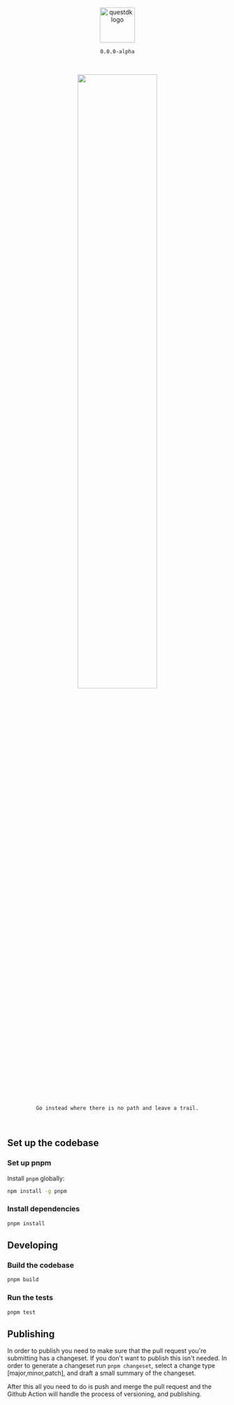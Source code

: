 <br/>

<p align="center">
  <a href="https://rabbithole.gg/#">
      <picture>
        <source media="(prefers-color-scheme: dark)" srcset="https://github.com/rabbitholegg/questdk/assets/2935356/8bca331c-4c88-4084-98ce-35c547cfcc4d">
        <img alt="questdk logo" src="https://github.com/rabbitholegg/questdk/assets/2935356/48ca4d95-3e4a-40ae-b3a7-a02f42a14ad4" width="auto" height="80">
      </picture>
  </a>
</p>

<p align="center">
  <code> 0.0.0-alpha </code>
</p>

<br/>

<p align="center">
      <picture>
        <img src="https://github.com/rabbitholegg/questdk/assets/2935356/c7e21457-7a7a-4ec8-af26-7f8a6bb8726e" width="60%">
      </picture>
<br />
<br />
<code>Go instead where there is no path and leave a trail.</code>
</p>
<br/>


## Set up the codebase

### Set up pnpm

Install `pnpm` globally:

```bash
npm install -g pnpm
```

### Install dependencies

```bash
pnpm install
```

## Developing

### Build the codebase

```bash
pnpm build
```

### Run the tests

```bash
pnpm test
```

## Publishing
In order to publish you need to make sure that the pull request you're submitting has a changeset. If you don't want to publish this isn't needed.
In order to generate a changeset run `pnpm changeset`, select a change type [major,minor,patch], and draft a small summary of the changeset.

After this all you need to do is push and merge the pull request and the Github Action will handle the process of versioning, and publishing.

